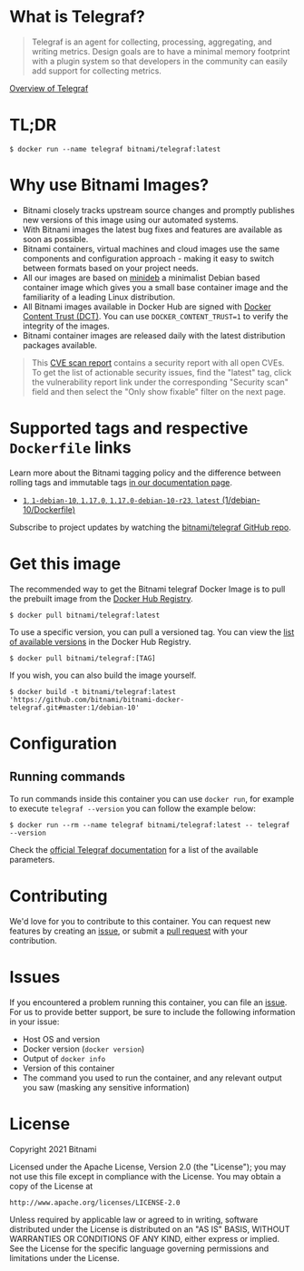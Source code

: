 
# What is Telegraf?

> Telegraf is an agent for collecting, processing, aggregating, and writing metrics. Design goals are to have a minimal memory footprint with a plugin system so that developers in the community can easily add support for collecting metrics.

[Overview of Telegraf](https://github.com/influxdata/telegraf)

# TL;DR

```console
$ docker run --name telegraf bitnami/telegraf:latest
```

# Why use Bitnami Images?

* Bitnami closely tracks upstream source changes and promptly publishes new versions of this image using our automated systems.
* With Bitnami images the latest bug fixes and features are available as soon as possible.
* Bitnami containers, virtual machines and cloud images use the same components and configuration approach - making it easy to switch between formats based on your project needs.
* All our images are based on [minideb](https://github.com/bitnami/minideb) a minimalist Debian based container image which gives you a small base container image and the familiarity of a leading Linux distribution.
* All Bitnami images available in Docker Hub are signed with [Docker Content Trust (DCT)](https://docs.docker.com/engine/security/trust/content_trust/). You can use `DOCKER_CONTENT_TRUST=1` to verify the integrity of the images.
* Bitnami container images are released daily with the latest distribution packages available.


> This [CVE scan report](https://quay.io/repository/bitnami/telegraf?tab=tags) contains a security report with all open CVEs. To get the list of actionable security issues, find the "latest" tag, click the vulnerability report link under the corresponding "Security scan" field and then select the "Only show fixable" filter on the next page.

# Supported tags and respective `Dockerfile` links

Learn more about the Bitnami tagging policy and the difference between rolling tags and immutable tags [in our documentation page](https://docs.bitnami.com/tutorials/understand-rolling-tags-containers/).


* [`1`, `1-debian-10`, `1.17.0`, `1.17.0-debian-10-r23`, `latest` (1/debian-10/Dockerfile)](https://github.com/bitnami/bitnami-docker-telegraf/blob/1.17.0-debian-10-r23/1/debian-10/Dockerfile)

Subscribe to project updates by watching the [bitnami/telegraf GitHub repo](https://github.com/bitnami/bitnami-docker-telegraf).

# Get this image

The recommended way to get the Bitnami telegraf Docker Image is to pull the prebuilt image from the [Docker Hub Registry](https://hub.docker.com/r/bitnami/telegraf).

```console
$ docker pull bitnami/telegraf:latest
```

To use a specific version, you can pull a versioned tag. You can view the [list of available versions](https://hub.docker.com/r/bitnami/telegraf/tags/) in the Docker Hub Registry.

```console
$ docker pull bitnami/telegraf:[TAG]
```

If you wish, you can also build the image yourself.

```console
$ docker build -t bitnami/telegraf:latest 'https://github.com/bitnami/bitnami-docker-telegraf.git#master:1/debian-10'
```

# Configuration

## Running commands

To run commands inside this container you can use `docker run`, for example to execute `telegraf --version` you can follow the example below:

```console
$ docker run --rm --name telegraf bitnami/telegraf:latest -- telegraf --version
```

Check the [official Telegraf documentation](https://docs.influxdata.com/telegraf) for a list of the available parameters.

# Contributing

We'd love for you to contribute to this container. You can request new features by creating an [issue](https://github.com/bitnami/bitnami-docker-telegraf/issues), or submit a [pull request](https://github.com/bitnami/bitnami-docker-telegraf/pulls) with your contribution.

# Issues

If you encountered a problem running this container, you can file an [issue](https://github.com/bitnami/bitnami-docker-telegraf/issues/new). For us to provide better support, be sure to include the following information in your issue:

- Host OS and version
- Docker version (`docker version`)
- Output of `docker info`
- Version of this container
- The command you used to run the container, and any relevant output you saw (masking any sensitive information)

# License

Copyright 2021 Bitnami

Licensed under the Apache License, Version 2.0 (the "License");
you may not use this file except in compliance with the License.
You may obtain a copy of the License at

    http://www.apache.org/licenses/LICENSE-2.0

Unless required by applicable law or agreed to in writing, software
distributed under the License is distributed on an "AS IS" BASIS,
WITHOUT WARRANTIES OR CONDITIONS OF ANY KIND, either express or implied.
See the License for the specific language governing permissions and
limitations under the License.

